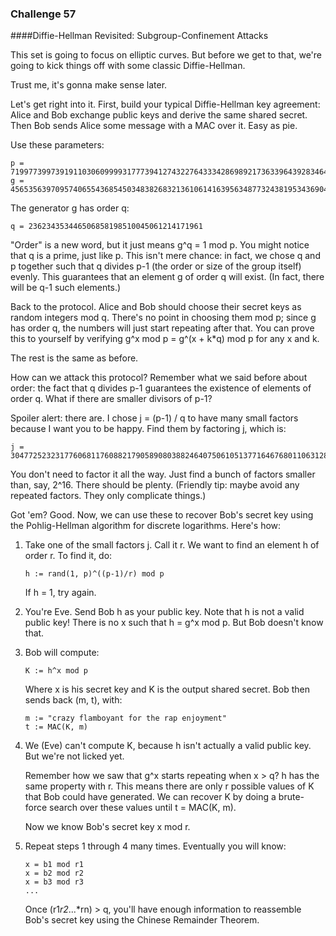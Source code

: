 ### Challenge 57 
####Diffie-Hellman Revisited: Subgroup-Confinement Attacks

This set is going to focus on elliptic curves. But before we get to
that, we're going to kick things off with some classic Diffie-Hellman.

Trust me, it's gonna make sense later.

Let's get right into it. First, build your typical Diffie-Hellman key
agreement: Alice and Bob exchange public keys and derive the same
shared secret. Then Bob sends Alice some message with a MAC over
it. Easy as pie.

Use these parameters:

    p = 7199773997391911030609999317773941274322764333428698921736339643928346453700085358802973900485592910475480089726140708102474957429903531369589969318716771
    g = 4565356397095740655436854503483826832136106141639563487732438195343690437606117828318042418238184896212352329118608100083187535033402010599512641674644143

The generator g has order q:

    q = 236234353446506858198510045061214171961

"Order" is a new word, but it just means g^q = 1 mod p. You might
notice that q is a prime, just like p. This isn't mere chance: in
fact, we chose q and p together such that q divides p-1 (the order or
size of the group itself) evenly. This guarantees that an element g of
order q will exist. (In fact, there will be q-1 such elements.)

Back to the protocol. Alice and Bob should choose their secret keys as
random integers mod q. There's no point in choosing them mod p; since
g has order q, the numbers will just start repeating after that. You
can prove this to yourself by verifying g^x mod p = g^(x + k*q) mod p
for any x and k.

The rest is the same as before.

How can we attack this protocol? Remember what we said before about
order: the fact that q divides p-1 guarantees the existence of
elements of order q. What if there are smaller divisors of p-1?

Spoiler alert: there are. I chose j = (p-1) / q to have many small
factors because I want you to be happy. Find them by factoring j,
which is:

    j = 30477252323177606811760882179058908038824640750610513771646768011063128035873508507547741559514324673960576895059570

You don't need to factor it all the way. Just find a bunch of factors
smaller than, say, 2^16. There should be plenty. (Friendly tip: maybe
avoid any repeated factors. They only complicate things.)

Got 'em? Good. Now, we can use these to recover Bob's secret key using
the Pohlig-Hellman algorithm for discrete logarithms. Here's how:

1. Take one of the small factors j. Call it r. We want to find an
   element h of order r. To find it, do:

       h := rand(1, p)^((p-1)/r) mod p

   If h = 1, try again.

2. You're Eve. Send Bob h as your public key. Note that h is not a
   valid public key! There is no x such that h = g^x mod p. But Bob
   doesn't know that.

3. Bob will compute:

       K := h^x mod p

   Where x is his secret key and K is the output shared secret. Bob
   then sends back (m, t), with:

       m := "crazy flamboyant for the rap enjoyment"
       t := MAC(K, m)

4. We (Eve) can't compute K, because h isn't actually a valid public
   key. But we're not licked yet.

   Remember how we saw that g^x starts repeating when x > q? h has the
   same property with r. This means there are only r possible values
   of K that Bob could have generated. We can recover K by doing a
   brute-force search over these values until t = MAC(K, m).

   Now we know Bob's secret key x mod r.

5. Repeat steps 1 through 4 many times. Eventually you will know:

       x = b1 mod r1
       x = b2 mod r2
       x = b3 mod r3
       ...

   Once (r1*r2*...*rn) > q, you'll have enough information to
   reassemble Bob's secret key using the Chinese Remainder Theorem.
